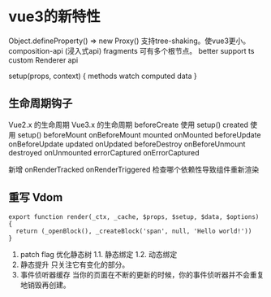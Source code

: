 # vue3的新特性

Object.defineProperty() => new Proxy()
支持tree-shaking。使vue3更小。
composition-api (浸入式api)
fragments 可有多个根节点。
better support ts
custom Renderer api

setup(props, context)
{
  methods
  watch
  computed
  data
}

## 生命周期钩子

Vue2.x 的生命周期  Vue3.x 的生命周期
beforeCreate  使用 setup()
created 使用 setup()
beforeMount onBeforeMount
mounted onMounted
beforeUpdate  onBeforeUpdate
updated onUpdated
beforeDestroy onBeforeUnmount
destroyed onUnmounted
errorCaptured onErrorCaptured

新增
onRenderTracked
onRenderTriggered
检查哪个依赖性导致组件重新渲染

## 重写 Vdom

```
export function render(_ctx, _cache, $props, $setup, $data, $options) {
  return (_openBlock(), _createBlock('span', null, 'Hello world!'))
}
```
1. patch flag 优化静态树
1.1. 静态绑定
1.2. 动态绑定
2. 静态提升 只关注它有变化的部分。
3. 事件侦听器缓存 当你的页面在不断的更新的时候，你的事件侦听器并不会重复地销毁再创建。

